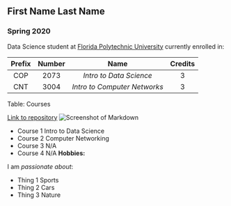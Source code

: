 ## First Name Last Name

### Spring 2020 

Data Science student at [Florida Polytechnic University](https://www.floridapoly.edu) currently enrolled in: 

| Prefix | Number | Name                         | Credits |
|:------:|:------:|:----------------------------:|:-------:|
| COP    | 2073   | _Intro to Data Science_      | 3       |
| CNT    | 3004   | _Intro to Computer Networks_ | 3       |

Table: Courses

[Link to repository](https://github.com/mortiz4190/flpoly_DS_2020/blob/master/flpoly_student.md)
![Screenshot of Markdown](/c/Users/Michael/OneDrive/Pictures/Screenshots/flpoly_students.png)


- Course 1
Intro to Data Science
- Course 2
Computer Networking
- Course 3
N/A
- Course 4
N/A
**Hobbies:**

I am _passionate about_: 

- Thing 1
Sports
- Thing 2
Cars
- Thing 3
Nature
